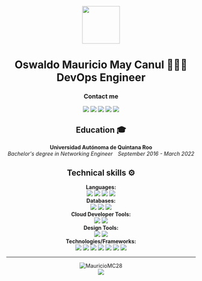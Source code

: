 <p align="center">
  <img src="https://avatars.githubusercontent.com/u/43622268?s=400&u=604c2c8e5db1ab741804b1457886f0342232da92&v=4" align="center" height="100"></img>
</p>
<div align="center">
  <h1>Oswaldo Mauricio May Canul 👨🏽‍💻<br>DevOps Engineer</h1>
</div>

<div align="center">
  <h3>Contact me</h3>
  <a href="https://www.linkedin.com/in/mauricio-may28"><img src="https://img.shields.io/badge/LinkedIn-0A66C2?style=flat&logo=linkedin&logoColor=white"></a>
  <a href="https://gravatar.com/mauriciomaycanul"><img src="https://img.shields.io/badge/Gravatar-1E8CBE?style=flat&logo=gravatar&logoColor=white"></a>
  <a href="mailto:mauriciio2a@gmail.com"><img src="https://img.shields.io/badge/E--mail-red?style=flat&logo=gmail&logoColor=white"></a>
  <a href="https://www.instagram.com/mauricio__may/"><img src="https://img.shields.io/badge/Instagram-%23E4405F.svg?style=flat&logo=instagram&logoColor=white"></a>
  <a href="https://x.com/MayCloud_mx"><img src="https://img.shields.io/badge/Twitter-000000?style=flat&logo=x&logoColor=white"></a>
</div>

<div align="center">
  <h2>Education 🎓</h2>
  <b>Universidad Autónoma de Quintana Roo</b><br>
  <i>Bachelor's degree in Networking Engineer&emsp;September 2016 - March 2022</i>
</div>
<div align="center">
<h2>Technical skills ⚙️</h2>
<b>Languages:</b><br>
  <img src="https://img.shields.io/badge/Bash-4EAA25?style=flat-square&logo=gnubash&logoColor=white">
  <img src="https://img.shields.io/badge/Python-3776AB?style=flat-square&logo=python&logoColor=white">
  <img src="https://img.shields.io/badge/HTML-E34F26?style=flat-square&logo=html5&logoColor=white">
  <img src="https://img.shields.io/badge/SQL-4479A1?style=flat-square&logo=mysql&logoColor=white">
<br><b>Databases:</b><br>
  <img src="https://img.shields.io/badge/MariaDB-1F305F?style=flat-square&logo=mariadb&logoColor=white">
  <img src="https://img.shields.io/badge/MySQL-4479A1?style=flat-square&logo=mysql&logoColor=white">
  <img src="https://img.shields.io/badge/PostgreSQL-4169E1?style=flat-square&logo=postgresql&logoColor=white">
<br><b>Cloud Developer Tools:</b><br>
  <img src="https://img.shields.io/badge/AWS-232F3E?style=flat-square&logo=amazonwebservices&logoColor=white">
  <img src="https://img.shields.io/badge/Huawei_Cloud_Services-FF0000?style=flat-square&logo=huawei&logoColor=white">
<br><b>Design Tools:</b><br>
  <img src="https://img.shields.io/badge/Inkscape-000000?style=flat-square&logo=inkscape&logoColor=white">
  <img src="https://img.shields.io/badge/Draw.io-F08705?style=flat-square&logo=diagramsdotnet&logoColor=white">
<br><b>Technologies/Frameworks:</b><br>
  <img src="https://img.shields.io/badge/GitHub_Actions-181717?style=flat-square&logo=github&logoColor=white">
  <img src="https://img.shields.io/badge/Linux-FCC624?style=flat-square&logo=linux&logoColor=white">
  <img src="https://img.shields.io/badge/Terraform-844FBA?style=flat-square&logo=terraform&logoColor=white">
  <img src="https://img.shields.io/badge/Docker-2496ED?style=flat-square&logo=docker&logoColor=white">
  <img src="https://img.shields.io/badge/Gitlab_CI-FC6D26?style=flat-square&logo=gitlab&logoColor=white">
  <img src="https://img.shields.io/badge/Jenkins-D24939?style=flat-square&logo=jenkins&logoColor=white">
  <img src="https://img.shields.io/badge/K8S-326CE5?style=flat-square&logo=kubernetes&logoColor=white">
</div>

---

<div align="center">
  <img src="https://komarev.com/ghpvc/?username=MauricioMC28&label=Profile%20views&color=0e75b6&style=flat" alt="MauricioMC28" /><br>
  <img align="center" src="https://github-readme-stats.vercel.app/api?username=MauricioMC28&include_all_commits=true&count_private=true&show_icons=true&line_height=20&title_color=7A7ADB&icon_color=2234AE&text_color=D3D3D3&bg_color=0,000000,130F40">
</div>

